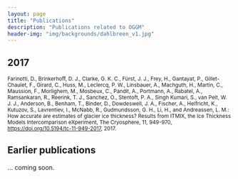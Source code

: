 ```yaml
---
layout: page
title: "Publications"
description: "Publications related to OGGM"
header-img: "img/backgrounds/dahlbreen_v1.jpg"
---
```


## 2017

<p><small>
Farinotti, D., Brinkerhoff, D. J., Clarke, G. K. C., Fürst, J. J., Frey, H., Gantayat, P., Gillet-Chaulet, F., Girard, C., Huss, M., Leclercq, P. W., Linsbauer, A., Machguth, H., Martin, C., Maussion, F., Morlighem, M., Mosbeux, C., Pandit, A., Portmann, A., Rabatel, A., Ramsankaran, R., Reerink, T. J., Sanchez, O., Stentoft, P. A., Singh Kumari, S., van Pelt, W. J. J., Anderson, B., Benham, T., Binder, D., Dowdeswell, J. A., Fischer, A., Helfricht, K., Kutuzov, S., Lavrentiev, I., McNabb, R., Gudmundsson, G. H., Li, H., and Andreassen, L. M.: How accurate are estimates of glacier ice thickness? Results from ITMIX, the Ice Thickness Models Intercomparison eXperiment, The Cryosphere, 11, 949-970, <a href="https://doi.org/10.5194/tc-11-949-2017">https://doi.org/10.5194/tc-11-949-2017</a>, 2017.
</small></p>

## Earlier publications

... coming soon.
